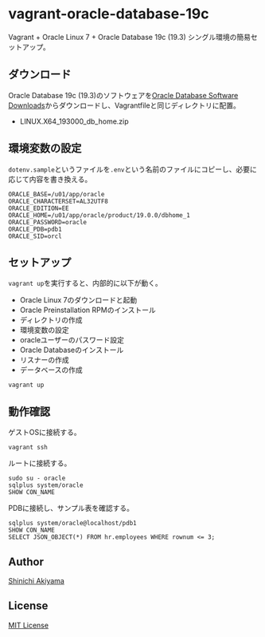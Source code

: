 vagrant-oracle-database-19c
===========================

Vagrant + Oracle Linux 7 + Oracle Database 19c (19.3) シングル環境の簡易セットアップ。

ダウンロード
------------

Oracle Database 19c (19.3)のソフトウェアを[Oracle Database Software Downloads](https://www.oracle.com/database/technologies/oracle-database-software-downloads.html)からダウンロードし、Vagrantfileと同じディレクトリに配置。

* LINUX.X64_193000_db_home.zip

環境変数の設定
--------------

`dotenv.sample`というファイルを`.env`という名前のファイルにコピーし、必要に応じて内容を書き換える。

```shell
ORACLE_BASE=/u01/app/oracle
ORACLE_CHARACTERSET=AL32UTF8
ORACLE_EDITION=EE
ORACLE_HOME=/u01/app/oracle/product/19.0.0/dbhome_1
ORACLE_PASSWORD=oracle
ORACLE_PDB=pdb1
ORACLE_SID=orcl
```

セットアップ
------------

`vagrant up`を実行すると、内部的に以下が動く。

* Oracle Linux 7のダウンロードと起動
* Oracle Preinstallation RPMのインストール
* ディレクトリの作成
* 環境変数の設定
* oracleユーザーのパスワード設定
* Oracle Databaseのインストール
* リスナーの作成
* データベースの作成

```console
vagrant up
```

動作確認
--------

ゲストOSに接続する。

```console
vagrant ssh
```

ルートに接続する。

```console
sudo su - oracle
sqlplus system/oracle
SHOW CON_NAME
```

PDBに接続し、サンプル表を確認する。

```console
sqlplus system/oracle@localhost/pdb1
SHOW CON_NAME
SELECT JSON_OBJECT(*) FROM hr.employees WHERE rownum <= 3;
```

Author
------

[Shinichi Akiyama](https://github.com/shakiyam)

License
-------

[MIT License](https://opensource.org/licenses/MIT)
